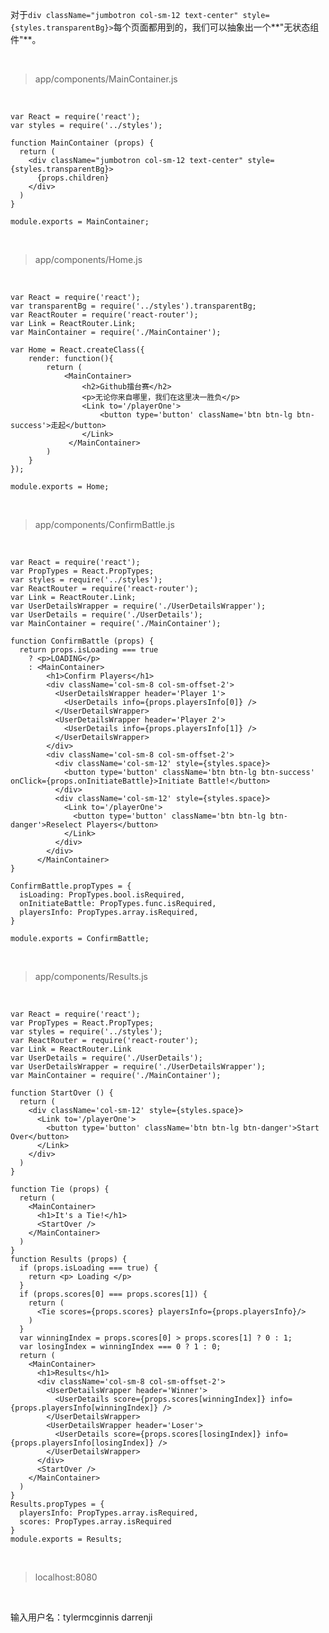 对于`div className="jumbotron col-sm-12 text-center" style={styles.transparentBg}>`每个页面都用到的，我们可以抽象出一个**"无状态组件"**。

<br>

> app/components/MainContainer.js

<br>
	
	var React = require('react');
	var styles = require('../styles');
	
	function MainContainer (props) {
	  return (
	    <div className="jumbotron col-sm-12 text-center" style={styles.transparentBg}>
	      {props.children}
	    </div>
	  )
	}
	
	module.exports = MainContainer;

<br>

> app/components/Home.js

<br>

	var React = require('react');
	var transparentBg = require('../styles').transparentBg;
	var ReactRouter = require('react-router');
	var Link = ReactRouter.Link;
	var MainContainer = require('./MainContainer');
	
	var Home = React.createClass({
	    render: function(){
	        return (
	            <MainContainer>
	                <h2>Github擂台赛</h2>
	                <p>无论你来自哪里，我们在这里决一胜负</p>
	                <Link to='/playerOne'>
	                    <button type='button' className='btn btn-lg btn-success'>走起</button>
	                </Link>
	             </MainContainer>
	        )
	    }
	});
	
	module.exports = Home;

<br>

> app/components/ConfirmBattle.js

<br>

	var React = require('react');
	var PropTypes = React.PropTypes;
	var styles = require('../styles');
	var ReactRouter = require('react-router');
	var Link = ReactRouter.Link;
	var UserDetailsWrapper = require('./UserDetailsWrapper');
	var UserDetails = require('./UserDetails');
	var MainContainer = require('./MainContainer');
	
	function ConfirmBattle (props) {
	  return props.isLoading === true
	    ? <p>LOADING</p>
	    : <MainContainer>
	        <h1>Confirm Players</h1>
	        <div className='col-sm-8 col-sm-offset-2'>
	          <UserDetailsWrapper header='Player 1'>
	            <UserDetails info={props.playersInfo[0]} />
	          </UserDetailsWrapper>
	          <UserDetailsWrapper header='Player 2'>
	            <UserDetails info={props.playersInfo[1]} />
	          </UserDetailsWrapper>
	        </div>
	        <div className='col-sm-8 col-sm-offset-2'>
	          <div className='col-sm-12' style={styles.space}>
	            <button type='button' className='btn btn-lg btn-success' onClick={props.onInitiateBattle}>Initiate Battle!</button>
	          </div>
	          <div className='col-sm-12' style={styles.space}>
	            <Link to='/playerOne'>
	              <button type='button' className='btn btn-lg btn-danger'>Reselect Players</button>
	            </Link>
	          </div>
	        </div>
	      </MainContainer>
	}
	
	ConfirmBattle.propTypes = {
	  isLoading: PropTypes.bool.isRequired,
	  onInitiateBattle: PropTypes.func.isRequired,
	  playersInfo: PropTypes.array.isRequired,
	}
	
	module.exports = ConfirmBattle;

<br>

> app/components/Results.js

<br>

	var React = require('react');
	var PropTypes = React.PropTypes;
	var styles = require('../styles');
	var ReactRouter = require('react-router');
	var Link = ReactRouter.Link
	var UserDetails = require('./UserDetails');
	var UserDetailsWrapper = require('./UserDetailsWrapper');
	var MainContainer = require('./MainContainer');
	
	function StartOver () {
	  return (
	    <div className='col-sm-12' style={styles.space}>
	      <Link to='/playerOne'>
	        <button type='button' className='btn btn-lg btn-danger'>Start Over</button>
	      </Link>
	    </div>
	  )
	}
	
	function Tie (props) {
	  return (
	    <MainContainer>
	      <h1>It's a Tie!</h1>
	      <StartOver />
	    </MainContainer>
	  )
	}
	function Results (props) {
	  if (props.isLoading === true) {
	    return <p> Loading </p>
	  }
	  if (props.scores[0] === props.scores[1]) {
	    return (
	      <Tie scores={props.scores} playersInfo={props.playersInfo}/>
	    )
	  }
	  var winningIndex = props.scores[0] > props.scores[1] ? 0 : 1;
	  var losingIndex = winningIndex === 0 ? 1 : 0;
	  return (
	    <MainContainer>
	      <h1>Results</h1>
	      <div className='col-sm-8 col-sm-offset-2'>
	        <UserDetailsWrapper header='Winner'>
	          <UserDetails score={props.scores[winningIndex]} info={props.playersInfo[winningIndex]} />
	        </UserDetailsWrapper>
	        <UserDetailsWrapper header='Loser'>
	          <UserDetails score={props.scores[losingIndex]} info={props.playersInfo[losingIndex]} />
	        </UserDetailsWrapper>
	      </div>
	      <StartOver />
	    </MainContainer>
	  )
	}
	Results.propTypes = {
	  playersInfo: PropTypes.array.isRequired,
	  scores: PropTypes.array.isRequired
	}
	module.exports = Results;

<br>

> localhost:8080

<br>

输入用户名：tylermcginnis darrenji

